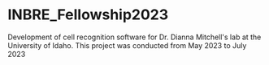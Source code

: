 # INBRE_Fellowship2023
Development of cell recognition software for Dr. Dianna Mitchell's lab at the University of Idaho. This project  was conducted from May 2023 to July 2023
